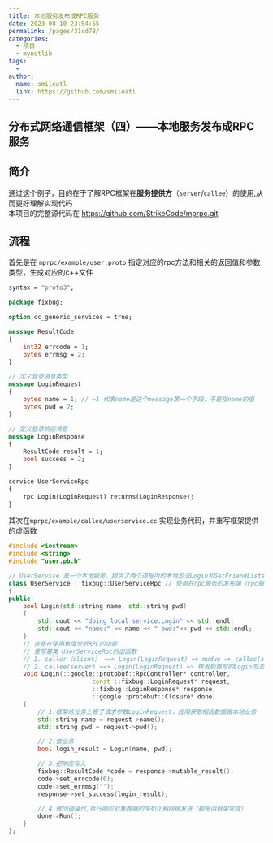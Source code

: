 ```yaml
---
title: 本地服务发布成RPC服务
date: 2023-08-10 23:54:55
permalink: /pages/31cd78/
categories:
  - 项目
  - mynetlib
tags:
  - 
author: 
  name: smileatl
  link: https://github.com/smileatl
---
```

## 分布式网络通信框架（四）——本地服务发布成RPC服务

## 简介

通过这个例子，目的在于了解RPC框架在**服务提供方**（`server`/`callee`）的使用,从而更好理解实现代码  
本项目的完整源代码在 https://github.com/StrikeCode/mprpc.git

## 流程

首先是在 `mprpc/example/user.proto` 指定对应的rpc方法和相关的返回值和参数类型，生成对应的c++文件

```protobuf
syntax = "proto3";

package fixbug;

option cc_generic_services = true;

message ResultCode
{
    int32 errcode = 1;
    bytes errmsg = 2;
}

// 定义登录消息类型
message LoginRequest
{
    bytes name = 1; // =1 代表name是这个message第一个字段，不是指name的值
    bytes pwd = 2;
}

// 定义登录响应消息
message LoginResponse
{
    ResultCode result = 1;
    bool success = 2;
}

service UserServiceRpc
{
    rpc Login(LoginRequest) returns(LoginResponse);
}
```

其次在`mprpc/example/callee/userservice.cc` 实现业务代码，并重写框架提供的虚函数

```cpp
#include <iostream>
#include <string>
#include "user.pb.h"

// UserService 是一个本地服务，提供了两个进程内的本地方法Login和GetFriendLists
class UserService : fixbug::UserServiceRpc // 使用在rpc服务的发布端（rpc服务提供者）
{
public:
    bool Login(std::string name, std::string pwd)
    {
        std::cout << "doing local service:Login" << std::endl;
        std::cout << "name:" << name << " pwd:"<< pwd << std::endl;
    }
    // 这是在使用角度分析RPC的功能
    // 重写基类 UserServiceRpc的虚函数
    // 1. caller（client） ==> Login(LoginRequest) => muduo => callee(server)
    // 2. callee(server) ==> Login(LoginRequest) => 转发到重写的Login方法上（如下）
    void Login(::google::protobuf::RpcController* controller,
                       const ::fixbug::LoginRequest* request,
                       ::fixbug::LoginResponse* response,
                       ::google::protobuf::Closure* done)
    {
        // 1.框架给业务上报了请求参数LoginRequest，应用获取相应数据做本地业务
        std::string name = request->name();
        std::string pwd = request->pwd();

        // 2.做业务
        bool login_result = Login(name, pwd);

        // 3.把响应写入
        fixbug::ResultCode *code = response->mutable_result();
        code->set_errcode(0);
        code->set_errmsg("");
        response->set_success(login_result);

        // 4.做回调操作,执行响应对象数据的序列化和网络发送（都是由框架完成）
        done->Run();
    }
};
```